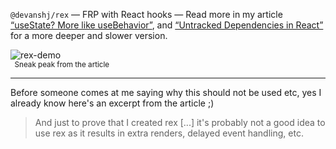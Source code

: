 `@devanshj/rex` — FRP with React hooks — Read more in my article [“useState? More like useBehavior”](https://devanshj.me/writings/use-state-more-like-use-behavior), and [“Untracked Dependencies in React”](https://devanshj.me/writings/untracked-dependencies-in-react) for a more deeper and slower version.


![rex-demo](https://user-images.githubusercontent.com/30295578/151855750-64bcc022-a34b-4d9f-a05f-ff96bfcdc907.gif)<br/>
<sup>&nbsp;&nbsp;Sneak peak from the article</sup>


---

Before someone comes at me saying why this should not be used etc, yes I already know here's an excerpt from the article ;)

> And just to prove that I created rex [...] it's probably not a good idea to use rex as it results in extra renders, delayed event handling, etc.
  
